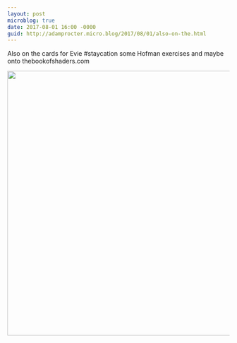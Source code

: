```yaml
---
layout: post
microblog: true
date: 2017-08-01 16:00 -0000
guid: http://adamprocter.micro.blog/2017/08/01/also-on-the.html
---
```

Also on the cards for Evie #staycation some Hofman exercises and maybe onto thebookofshaders.com

<img src="http://discursive.adamprocter.co.uk/uploads/2017/746146dcce.jpg" width="600" height="600" />
